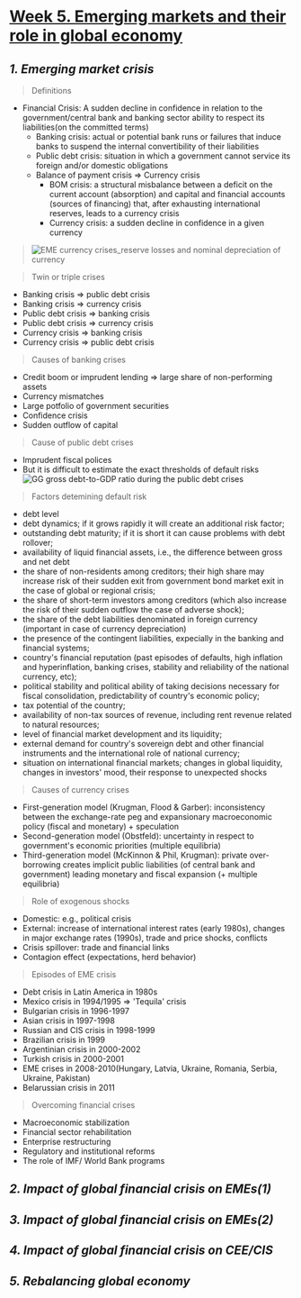 # [Week 5. Emerging markets and their role in global economy](https://github.com/jinniryu/Economics-of-Transition-and-Emerging-Markets/blob/main/README.md#economics-of-transition-and-emerging-markets)
## ***1. Emerging market crisis***
> Definitions
  - Financial Crisis: A sudden decline in confidence in relation to the government/central bank and banking sector ability to respect its liabilities(on the committed terms)
    - Banking crisis: actual or potential bank runs or failures that induce banks to suspend the internal convertibility of their liabilities
    - Public debt crisis: situation in which a government cannot service its foreign and/or domestic obligations
    - Balance of payment crisis => Currency crisis
      - BOM crisis: a structural misbalance between a deficit on the current account (absorption) and capital and financial accounts (sources of financing) that, after exhausting international reserves, leads to a currency crisis
      - Currency crisis: a sudden decline in confidence in a given currency

> ![EME currency crises_reserve losses and nominal depreciation of currency](https://user-images.githubusercontent.com/88122687/147915512-2afdf2c4-3183-44ab-b178-87e0eec6ea9c.PNG)

> Twin or triple crises
  - Banking crisis => public debt crisis
  - Banking crisis => currency crisis
  - Public debt crisis => banking crisis
  - Public debt crisis => currency crisis
  - Currency crisis => banking crisis
  - Currency crisis => public debt crisis

> Causes of banking crises
  - Credit boom or imprudent lending => large share of non-performing assets
  - Currency mismatches
  - Large potfolio of government securities
  - Confidence crisis
  - Sudden outflow of capital

> Cause of public debt crises
  - Imprudent fiscal polices
  - But it is difficult to estimate the exact thresholds of default risks
  ![GG gross debt-to-GDP ratio during the public debt crises](https://user-images.githubusercontent.com/88122687/147915975-2a377c6b-3431-4aa0-b13c-1ba4c9049a12.png)

> Factors detemining default risk
  - debt level
  - debt dynamics; if it grows rapidly it will create an additional risk factor;
  - outstanding debt maturity; if it is short it can cause problems with debt rollover;
  - availability of liquid financial assets, i.e., the difference between gross and net debt
  - the share of non-residents among creditors; their high share may increase risk of their sudden exit from government bond market exit in the case of global or regional crisis;
  - the share of short-term investors among creditors (which also increase the risk of their sudden outflow the case of adverse shock);
  - the share of the debt liabilities denominated in foreign currency (important in case of currency depreciation)
  - the presence of the contingent liabilities, expecially in the banking and financial systems;
  - country's financial reputation (past episodes of defaults, high inflation and hyperinflation, banking crises, stability and reliability of the national currency, etc);
  - political stability and political ability of taking decisions necessary for fiscal consolidation, predictability of country's economic policy; 
  - tax potential of the country;
  - availability of non-tax sources of revenue, including rent revenue related to natural resources;
  - level of financial market development and its liquidity;
  - external demand for country's sovereign debt and other financial instruments and the international role of national currency;
  - situation on international financial markets; changes in global liquidity, changes in investors' mood, their response to unexpected shocks

> Causes of currency crises
  - First-generation model (Krugman, Flood & Garber): inconsistency between the exchange-rate peg and expansionary macroeconomic policy (fiscal and monetary) + speculation
  - Second-generation model (Obstfeld): uncertainty in respect to government's economic priorities (multiple equilibria)
  - Third-generation model (McKinnon & Phil, Krugman): private over-borrowing creates implicit public liabilities (of central bank and government) leading monetary and fiscal expansion (+ multiple equilibria)

> Role of exogenous shocks
  - Domestic: e.g., political crisis
  - External: increase of international interest rates (early 1980s), changes in major exchange rates (1990s), trade and price shocks, conflicts
  - Crisis spillover: trade and financial links
  - Contagion effect (expectations, herd behavior)

> Episodes of EME crisis
  - Debt crisis in Latin America in 1980s
  - Mexico crisis in 1994/1995 => 'Tequila' crisis
  - Bulgarian crisis in 1996-1997
  - Asian crisis in 1997-1998
  - Russian and CIS crisis in 1998-1999
  - Brazilian crisis in 1999
  - Argentinian crisis in 2000-2002
  - Turkish crisis in 2000-2001
  - EME crises in 2008-2010(Hungary, Latvia, Ukraine, Romania, Serbia, Ukraine, Pakistan)
  - Belarussian crisis in 2011

> Overcoming financial crises
  - Macroeconomic stabilization
  - Financial sector rehabilitation
  - Enterprise restructuring
  - Regulatory and institutional reforms
  - The role of IMF/ World Bank programs

## ***2. Impact of global financial crisis on EMEs(1)***
## ***3. Impact of global financial crisis on EMEs(2)***
## ***4. Impact of global financial crisis on CEE/CIS***
## ***5. Rebalancing global economy***
